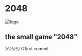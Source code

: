 # 2048
![logo](https://github.com/lswlc33/2048/assets/86835895/95f730c5-1c9b-43f7-9f28-7d50818e8170)

## the small game "2048"

`2023/5/17`first commit


